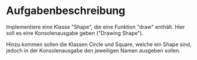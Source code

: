 # Aufgabenbeschreibung

Implementiere eine Klasse "Shape", die eine Funktion "draw" enthält. Hier soll es eine Konsolenausgabe geben ("Drawing Shape").

Hinzu kommen sollen die Klassen Circle und Square, welche ein Shape sind, jedoch in der Konsolenausgabe den jeweiligen Namen ausgeben sollen.